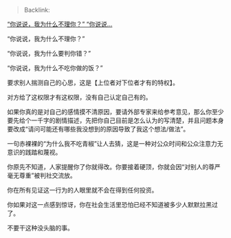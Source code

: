 > Backlink: 

[“你说说，我为什么不理你？” “你说说…](https://www.zhihu.com/pin/1770535810510979073)

“你说说，我为什么不理你？”

“你说说，我为什么要判你错？”

“你说说，我为什么不吃你做的饭？”

要求别人揣测自己的心思，这是【上位者对下位者才有的特权】。

对方给了这权限才有这权限，没有自己认定自己有的。

如果你真的是对自己的感情摸不清原因，要请外部专家来给参考意见，那么你至少要先给个一千字的剧情描述，先把你自己目前是怎么认为的写清楚，并且问题本身要改成“请问可能还有哪些我没想到的原因导致了我这个想法/做法”。

一句赤裸裸的“为什么我不吃青椒”让人去猜，这是一种对公众时间和公众注意力无意识的践踏和蔑视。

你原先不知道，人家提醒你了你就得改。你要接着硬顶，你就会因“对别人的尊严毫无尊重”被判社交流放。

你在所有见证这一行为的人眼里就不会在得到任何投资。

你如果对这一点感到惊讶，你在社会生活里恐怕已经不知道被多少人默默拉黑过了。

不要干这种没头脑的事。